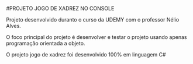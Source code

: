 #PROJETO JOGO DE XADREZ NO CONSOLE

Projeto desenvolvido duranto o curso da UDEMY com o professor Nélio Alves.

O foco principal do projeto é desenvolver e testar o projeto usando apenas programação orientada a objeto.

O projeto jogo de xadrez foi desenvolvido 100% em linguagem C#
